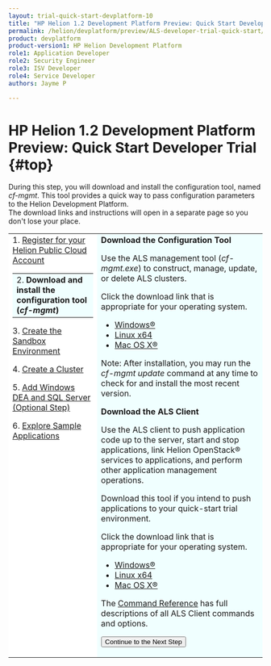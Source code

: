 ```yaml
---
layout: trial-quick-start-devplatform-10
title: "HP Helion 1.2 Development Platform Preview: Quick Start Developer Trial Step 2"
permalink: /helion/devplatform/preview/ALS-developer-trial-quick-start/2/
product: devplatform
product-version1: HP Helion Development Platform
role1: Application Developer
role2: Security Engineer
role3: ISV Developer 
role4: Service Developer
authors: Jayme P

---
```

<!--UNDER REVISION-->

<script>
function PageRefresh {
onLoad="window.refresh"
}
PageRefresh();
</script>

# HP Helion 1.2 Development Platform Preview: Quick Start Developer Trial {#top}
During this step, you will download and install the configuration tool, named <i>cf-mgmt</i>. This tool provides a quick way to pass configuration parameters to the Helion Development Platform. <br />The download links and instructions will open in a separate page so you don't lose your place.
<br /> 


<table style="background-color: #FFF; vertical-align:top;">
<tr style="padding: 0;">
<td style="vertical-align:top;">
1. <a href="http://15.184.32.138/helion/devplatform/preview/ALS-developer-trial-quick-start/">Register for your Helion Public Cloud Account</a> </p><p>
  <table border="0" style="background-color: #FFF;">
   <tr>
   <td style="background-color: #F0FFFF;">
    2. <b>Download and install the configuration tool (<i>cf-mgmt</i>)</b>
   </td>
   </tr>
   </table>
</p><p>
3. <a href="http://15.184.32.138/helion/devplatform/preview/ALS-developer-trial-quick-start/3">Create the Sandbox Environment</a>
</p><p>
4. <a href="http://15.184.32.138/helion/devplatform/preview/ALS-developer-trial-quick-start/4">Create a Cluster</a>
</p><p>
5. <a href="http://15.184.32.138/helion/devplatform/preview/ALS-developer-trial-quick-start/5">Add Windows DEA and SQL Server (Optional Step)</a>
</p>
<p>
6. <a href="http://15.184.32.138/helion/devplatform/preview/ALS-developer-trial-quick-start/6">Explore Sample Applications</a>
</p>
</p>
</td>

<td style="background-color: #F0FFFF; vertical-align: top;"><b>Download the Configuration Tool</b>

<p>
Use the ALS management tool (<i>cf-mgmt.exe</i>) to construct, manage, update, or delete ALS clusters.</p><p>Click the download link that is appropriate for your operating system.</p>
<p>
<ul>
<li><a href="http://clients.als.hpcloud.com/cf-mgmt-1.2-windows-x86_64.zip">Windows&#174;</a></li>
<li><a href="http://clients.als.hpcloud.com/cf-mgmt-1.2-linux-x86_64.zip">Linux x64</a></li>
<li><a href="http://clients.als.hpcloud.com/cf-mgmt-1.2-osx-x86_64.zip">Mac OS X&#174;</a></li></ul>
</p>
<p>
Note: After installation, you may run the <i>cf-mgmt update</i> command at any time to check for and install the most recent version.
</p>
<p><b>Download the ALS Client</b>
<p>
Use the ALS client to push application code up to the server, start and stop applications, link Helion OpenStack&#174; services to applications, and perform other application management operations. </p><p>Download this tool if you intend to push applications to your quick-start trial environment.
</p>
<p>
Click the download link that is appropriate for your operating system. 
</p>
<ul>
<li><a href="http://clients.als.hpcloud.com/helion-1.2-win32-ix86.zip">Windows&#174;</a></li>
<li><a href="http://clients.als.hpcloud.com/helion-1.2-linux-glibc2.3-x86_64.zip">Linux x64</a></li>
<li><a href="http://clients.als.hpcloud.com/helion-1.2-macosx10.5-i386-x86_64.zip">Mac OS X&#174;</a></li>
</ul> <p>
The <a href="http://15.184.32.138/helion/devplatform/1.1/als/user/reference/client-ref" target="_blank">Command Reference</a> has full descriptions of all ALS Client commands and options. 
</p>
</p>
<p><form action="http://15.184.32.138/helion/devplatform/preview/ALS-developer-trial-quick-start/3" method="get">
    <input type="submit" value="Continue to the Next Step" 
         name="Submit" id="frm1_submit" />
</form></p>
</td>
</tr>
</table>
